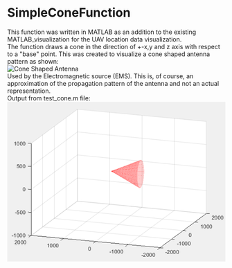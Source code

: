 # SimpleConeFunction
This function was written in MATLAB as an addition to the existing MATLAB_visualization for the UAV location data visualization.  
The function draws a cone in the direction of +-x,y and z axis with respect to a "base" point. This was created to visualize a cone shaped antenna pattern as shown:    
![Cone Shaped Antenna](https://www.researchgate.net/profile/Dmitri_Moltchanov/publication/321020990/figure/fig1/AS:563804488847360@1511432873281/The-cone-antenna-radiation-pattern-model.png)  
Used by the Electromagnetic source (EMS). This is, of course, an approximation of the propagation pattern of the antenna and not an actual representation.  
Output from test_cone.m file:  
![Test Output](https://raw.githubusercontent.com/kalebinn/SimpleConeFunction/master/Output_from_testcone.PNG)  


